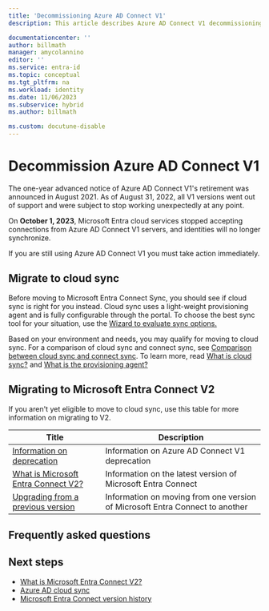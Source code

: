 ```yaml
---
title: 'Decommissioning Azure AD Connect V1'
description: This article describes Azure AD Connect V1 decommissioning and how to migrate to V2.

documentationcenter: ''
author: billmath
manager: amycolannino
editor: ''
ms.service: entra-id
ms.topic: conceptual
ms.tgt_pltfrm: na
ms.workload: identity
ms.date: 11/06/2023
ms.subservice: hybrid
ms.author: billmath

ms.custom: docutune-disable
---
```


# Decommission Azure AD Connect V1

The one-year advanced notice of Azure AD Connect V1's retirement was announced in August 2021.  As of August 31, 2022, all V1 versions went out of support and were subject to stop working unexpectedly at any point.

On **October 1, 2023**, Microsoft Entra cloud services stopped accepting connections from Azure AD Connect V1 servers, and identities will no longer synchronize.

If you are still using Azure AD Connect V1 you must take action immediately.


##  Migrate to cloud sync
Before moving to Microsoft Entra Connect Sync, you should see if cloud sync is right for you instead. Cloud sync uses a light-weight provisioning agent and is fully configurable through the portal. To choose the best sync tool for your situation, use the [Wizard to evaluate sync options.](https://aka.ms/EvaluateSyncOptions)

Based on your environment and needs, you may qualify for moving to cloud sync.  For a comparison of cloud sync and connect sync, see [Comparison between cloud sync and connect sync](cloud-sync/what-is-cloud-sync.md#comparison-between-azure-ad-connect-and-cloud-sync). To learn more, read [What is cloud sync?](cloud-sync/what-is-cloud-sync.md) and [What is the provisioning agent?](cloud-sync/what-is-provisioning-agent.md)

## Migrating to Microsoft Entra Connect V2
If you aren't yet eligible to move to cloud sync, use this table for more information on migrating to V2.

|Title|Description|
|-----|-----|
|[Information on deprecation](connect/deprecated-azure-ad-connect.md)|Information on Azure AD Connect V1 deprecation|
|[What is Microsoft Entra Connect V2?](connect/whatis-azure-ad-connect-v2.md)|Information on the latest version of Microsoft Entra Connect|
|[Upgrading from a previous version](connect/how-to-upgrade-previous-version.md)|Information on moving from one version of Microsoft Entra Connect to another


## Frequently asked questions



## Next steps

- [What is Microsoft Entra Connect V2?](./connect/whatis-azure-ad-connect-v2.md)
- [Azure AD cloud sync](./cloud-sync/what-is-cloud-sync.md)
- [Microsoft Entra Connect version history](./connect/reference-connect-version-history.md)
